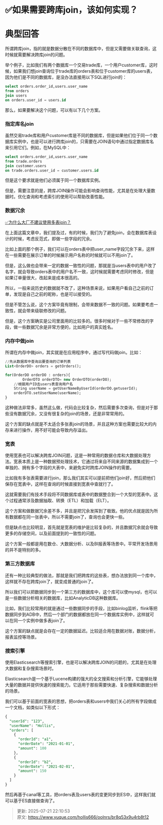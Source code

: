 # ✅如果需要跨库join，该如何实现？

# 典型回答


所谓跨库join，指的就是数据分散在不同的数据库中，但是又需要做关联查询，这时候就需要解决跨库join的问题。



举个例子，比如我们有两个数据库一个交易trade库，一个用户customer库，这时候，如果我们想join查询位于trade库的orders表和位于customer库的users表，因为他们是不同的数据库，是没办法直接用以下SQL进行join的：



```sql
select orders.order_id,users.user_name 
from orders
join users
on orders.user_id = users.id
```



那么，如果要解决这个问题，可以有以下几个方案。



### 指定库名join


虽然交易trade库和用户customer库是不同的数据库，但是如果他们位于同一个数据库实例中，也是可以进行跨库join的，只需要在JOIN语句中通过指定数据库名来引用它们。例如，在MySQL中：



```sql
select orders.order_id,users.user_name 
from trade.orders
join customer.users
on trade.orders.user_id = customer.users.id
```



但是这个要求就是他们必须属于同一个数据库实例。



但是，需要注意的是，跨库JOIN操作可能会影响查询性能，尤其是在处理大量数据时。优化查询和考虑索引的使用可以帮助改善性能。



### 数据冗余


[✅为什么大厂不建议使用多表join？](https://www.yuque.com/hollis666/oolnrs/qt4krg#R2JoQ)



在上面这篇文章中，我们提及过，有的时候，我们为了避免join，会在数据库表设计的时候，考虑反范式，即做一些字段的冗余。



比如上面的那个例子，我们可以在orders表中把user_name字段冗余下来，这样在一些需要在展示订单的时候展示用户名称的时候就可以不用join了。



但是，这么做也会带来一定的数据一致性的问题，那就是当users表中的用户改了名字，就会导致orders表中的用户名不一致，这时候就需要考虑同时修改，但是如果订单量很大，改起来是成本很高的。



所以，一般来说历史的数据就不改了，这种场景来说，如果用户看自己之前的订单，发现是自己之前的昵称，也是可以接受的。



但是不管怎么说，这个方案毕竟有限制，会带来数据不一致的问题。如果要考虑一致性，就会带来级联修改的问题。



但是，这个方案确实是公司里面用的比较多的。很多时候对于一些不常修改的字段，做一些数据冗余是非常方便的，比如用户的真实姓名。



### 内存中做join


所谓在内存中做join，其实就是在应用程序中，通过写代码做join。比如：



```sql
//先从数据库中查询出要查询的订单列表
List<OrderDO> orders = getOrders();

for(OrderDO orderDO : orders){
		OrderDTO orderDTO= new OrderDTO(orderDO);
    //根据用户ID去users表查询用户名
    String userName = getUserNameByUserId(orderDO.getuserId);
    orderDTO.setUserName(userName);
}
```



这种做法非常多，虽然这么做，代码会比较复杂，然后需要多次查询，但是对于那些没有数据冗余，又没有很复杂的join的场景，还是非常常用的。



这个方案的缺点就是不太适合多张表join的场景，并且这种方案也需要比较大的内存来进行操作，用不好可能会导致内存溢出。





### 宽表


使用宽表也可以解决跨库JOIN问题，这是一种常用的数据仓库和大数据处理方法。宽表本质上是一种数据预处理技术，它通过将来自不同来源的数据集成到一个单独的、拥有多个字段的大表中，来避免实时跨库JOIN操作的需要。



比如我有多张表需要进行join，那么我们其实可以提前把他们join好，然后把他们保存在宽表中，这样在查询的时候直接到宽表中查就行了。



这就需要我们有技术手段将不同数据库或表中的数据整合到一个大型的宽表中。这个过程通常涉及数据抽取、转换（ETL）和加载（ELT）。



这个方案和做数据冗余差不多，并且是把冗余发挥到了极致。他的优点就是因为所有数据都在同一张表中，所以不需要join了，查询也会更快一些。



但是缺点也比较明显，首先就是宽表的维护是比较复杂的，并且数据冗余就会导致更多的存储空间，以及前面提到的一致性的问题。



这个方案一般都是用在数仓、大数据分析、以及BI报表等场景中。平常开发场景用的并不是特别的多。





### 第三方数据库


还有一种比较典型的做法，那就是我们把跨库的这些表，想办法放到同一个库中，这样就不存在跨库join了，就变成普通的join了。



所以我们可以把数据同步到一个第三方的数据库中，这个库可以使mysql，也可以是一些数据分析相关的数据库，比如AnalyticDB这种数据库。



比如，我们比较常用的就是通过一些数据同步的手段，比如binlog监听，flink等把数据同步到ADB中，然后一个部门的数据都放在同一个数据库实例中，这样就可以在同一个实例中做多表join了。



这个方案的缺点就是会存在一定的数据延迟。比较适合用在数据对账，数据分析，报表监控等场景。





### 搜索引擎


使用Elasticsearch等搜索引擎，也是可以解决跨库JOIN的问题的，尤其是在处理大数据和复杂搜索场景时。



Elasticsearch是一个基于Lucene构建的强大的全文搜索和分析引擎，它能够处理大量的数据并提供快速的搜索能力。它适用于那些需要快速、复杂搜索和数据分析的场景。



我们可以基于前面的宽表的思想，把orders表和users中我们关心的所有字段做成一个文档，如类似以下形式：



```sql
{
  "userId": "123",
  "userName": "Hollis",
  "orders": [
    {
      "orderId": "a1",
      "orderDate": "2021-01-01",
      "amount": 100
    },
    {
      "orderId": "b2",
      "orderDate": "2021-02-01",
      "amount": 150
    }
  ]
}

```



然后再基于canal等工具，把orders表及users表的变更同步到ES中，这样我们就可以基于ES直接做查询了。



> 更新: 2025-07-21 22:10:53  
> 原文: <https://www.yuque.com/hollis666/oolnrs/br8q53x9u4rb8t12>